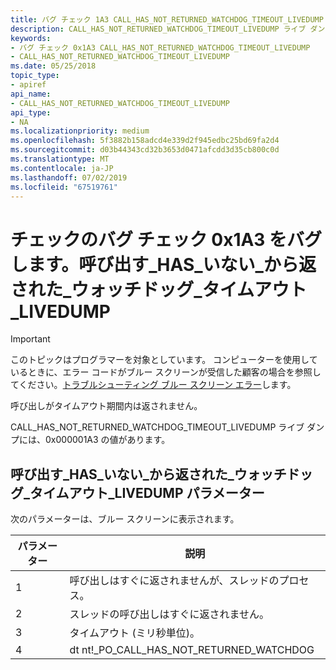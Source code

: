 ```yaml
---
title: バグ チェック 1A3 CALL_HAS_NOT_RETURNED_WATCHDOG_TIMEOUT_LIVEDUMP
description: CALL_HAS_NOT_RETURNED_WATCHDOG_TIMEOUT_LIVEDUMP ライブ ダンプには、0x000001A3 の値があります。
keywords:
- バグ チェック 0x1A3 CALL_HAS_NOT_RETURNED_WATCHDOG_TIMEOUT_LIVEDUMP
- CALL_HAS_NOT_RETURNED_WATCHDOG_TIMEOUT_LIVEDUMP
ms.date: 05/25/2018
topic_type:
- apiref
api_name:
- CALL_HAS_NOT_RETURNED_WATCHDOG_TIMEOUT_LIVEDUMP
api_type:
- NA
ms.localizationpriority: medium
ms.openlocfilehash: 5f3882b158adcd4e339d2f945edbc25bd69fa2d4
ms.sourcegitcommit: d03b44343cd32b3653d0471afcdd3d35cb800c0d
ms.translationtype: MT
ms.contentlocale: ja-JP
ms.lasthandoff: 07/02/2019
ms.locfileid: "67519761"
---
```

# <a name="bug-check-bug-check-0x1a3-callhasnotreturnedwatchdogtimeoutlivedump"></a>チェックのバグ チェック 0x1A3 をバグします。呼び出す\_HAS\_いない\_から返された\_ウォッチドッグ\_タイムアウト\_LIVEDUMP 


> [!IMPORTANT]
> このトピックはプログラマーを対象としています。 コンピューターを使用しているときに、エラー コードがブルー スクリーンが受信した顧客の場合を参照してください。[トラブルシューティング ブルー スクリーン エラー](https://www.windows.com/stopcode)します。


呼び出しがタイムアウト期間内は返されません。

CALL_HAS_NOT_RETURNED_WATCHDOG_TIMEOUT_LIVEDUMP ライブ ダンプには、0x000001A3 の値があります。 


## <a name="callhasnotreturnedwatchdogtimeoutlivedump-parameters"></a>呼び出す\_HAS\_いない\_から返された\_ウォッチドッグ\_タイムアウト\_LIVEDUMP パラメーター

次のパラメーターは、ブルー スクリーンに表示されます。


| パラメーター |                        説明                        |
|-----------|-----------------------------------------------------------|
|     1     | 呼び出しはすぐに返されませんが、スレッドのプロセス。 |
|     2     |       スレッドの呼び出しはすぐに返されません。        |
|     3     |                 タイムアウト (ミリ秒単位)。                  |
|     4     |    dt nt!_PO_CALL_HAS_NOT_RETURNED_WATCHDOG <address>     |

